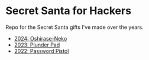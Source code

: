 # Secret Santa for Hackers

Repo for the Secret Santa gifts I've made over the years.

- [2024: Oshirase-Neko](/Oshirase-Neko)
- [2023: Plunder Pad](/Plunder-Pad)
- [2022: Password Pistol](/Password-Pistol)
